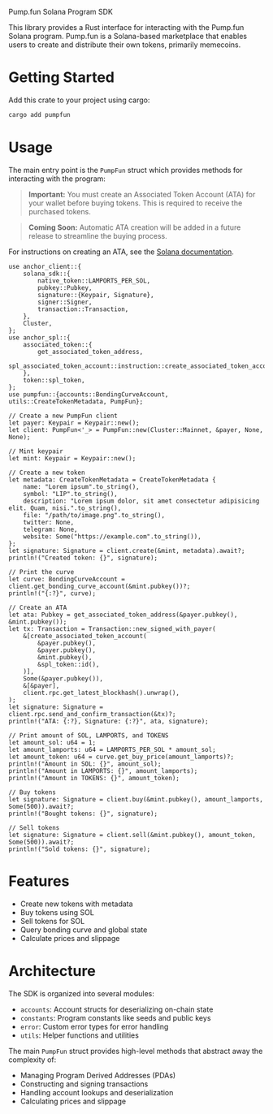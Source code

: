 Pump.fun Solana Program SDK

This library provides a Rust interface for interacting with the Pump.fun Solana program.
Pump.fun is a Solana-based marketplace that enables users to create and distribute their own tokens, primarily memecoins.

# Getting Started

Add this crate to your project using cargo:

```sh
cargo add pumpfun
```

# Usage

The main entry point is the `PumpFun` struct which provides methods for interacting with the program:

> **Important:** You must create an Associated Token Account (ATA) for your wallet before buying tokens. This is required to receive the purchased tokens.

> **Coming Soon:** Automatic ATA creation will be added in a future release to streamline the buying process.

For instructions on creating an ATA, see the [Solana documentation](https://spl.solana.com/associated-token-account).

```rust,no_run
use anchor_client::{
    solana_sdk::{
        native_token::LAMPORTS_PER_SOL,
        pubkey::Pubkey,
        signature::{Keypair, Signature},
        signer::Signer,
        transaction::Transaction,
    },
    Cluster,
};
use anchor_spl::{
    associated_token::{
        get_associated_token_address,
        spl_associated_token_account::instruction::create_associated_token_account,
    },
    token::spl_token,
};
use pumpfun::{accounts::BondingCurveAccount, utils::CreateTokenMetadata, PumpFun};

// Create a new PumpFun client
let payer: Keypair = Keypair::new();
let client: PumpFun<'_> = PumpFun::new(Cluster::Mainnet, &payer, None, None);

// Mint keypair
let mint: Keypair = Keypair::new();

// Create a new token
let metadata: CreateTokenMetadata = CreateTokenMetadata {
    name: "Lorem ipsum".to_string(),
    symbol: "LIP".to_string(),
    description: "Lorem ipsum dolor, sit amet consectetur adipisicing elit. Quam, nisi.".to_string(),
    file: "/path/to/image.png".to_string(),
    twitter: None,
    telegram: None,
    website: Some("https://example.com".to_string()),
};
let signature: Signature = client.create(&mint, metadata).await?;
println!("Created token: {}", signature);

// Print the curve
let curve: BondingCurveAccount = client.get_bonding_curve_account(&mint.pubkey())?;
println!("{:?}", curve);

// Create an ATA
let ata: Pubkey = get_associated_token_address(&payer.pubkey(), &mint.pubkey());
let tx: Transaction = Transaction::new_signed_with_payer(
    &[create_associated_token_account(
        &payer.pubkey(),
        &payer.pubkey(),
        &mint.pubkey(),
        &spl_token::id(),
    )],
    Some(&payer.pubkey()),
    &[&payer],
    client.rpc.get_latest_blockhash().unwrap(),
);
let signature: Signature = client.rpc.send_and_confirm_transaction(&tx)?;
println!("ATA: {:?}, Signature: {:?}", ata, signature);

// Print amount of SOL, LAMPORTS, and TOKENS
let amount_sol: u64 = 1;
let amount_lamports: u64 = LAMPORTS_PER_SOL * amount_sol;
let amount_token: u64 = curve.get_buy_price(amount_lamports)?;
println!("Amount in SOL: {}", amount_sol);
println!("Amount in LAMPORTS: {}", amount_lamports);
println!("Amount in TOKENS: {}", amount_token);

// Buy tokens
let signature: Signature = client.buy(&mint.pubkey(), amount_lamports, Some(500)).await?;
println!("Bought tokens: {}", signature);

// Sell tokens
let signature: Signature = client.sell(&mint.pubkey(), amount_token, Some(500)).await?;
println!("Sold tokens: {}", signature);
```

# Features

- Create new tokens with metadata
- Buy tokens using SOL
- Sell tokens for SOL
- Query bonding curve and global state
- Calculate prices and slippage

# Architecture

The SDK is organized into several modules:

- `accounts`: Account structs for deserializing on-chain state
- `constants`: Program constants like seeds and public keys
- `error`: Custom error types for error handling
- `utils`: Helper functions and utilities

The main `PumpFun` struct provides high-level methods that abstract away the complexity of:

- Managing Program Derived Addresses (PDAs)
- Constructing and signing transactions
- Handling account lookups and deserialization
- Calculating prices and slippage
